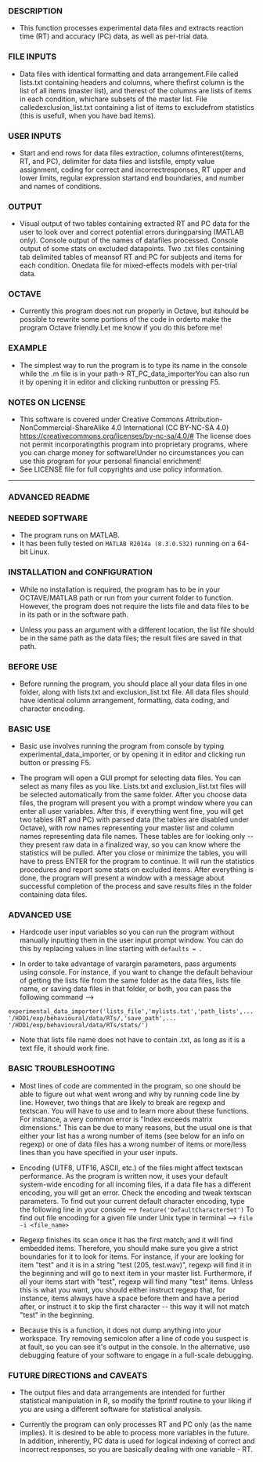 ### DESCRIPTION
* This function processes experimental data files and extracts reaction time (RT) and accuracy (PC) data, as well as per-trial data.

### FILE INPUTS
* Data files with identical formatting and data arrangement.File called lists.txt containing headers and columns, where thefirst column is the list of all items (master list), and therest of the columns are lists of items in each condition, whichare subsets of the master list. File calledexclusion_list.txt containing a list of items to excludefrom statistics (this is usefull, when you have bad items).

### USER INPUTS
* Start and end rows for data files extraction, columns ofinterest(items, RT, and PC), delimiter for data files and listsfile, empty value assignment, coding for correct and incorrectresponses, RT upper and lower limits, regular expression startand end boundaries, and number and names of conditions.

### OUTPUT     
* Visual output of two tables containing extracted RT and PC data for the user to look over and correct potential errors duringparsing (MATLAB only). Console output of the names of datafiles processed. Console output of some stats on excluded datapoints. Two .txt files containing tab delimited tables of meansof RT and PC for subjects and items for each condition. Onedata file for mixed-effects models with per-trial data.

### OCTAVE	 
* Currently this program does not run properly in Octave, but itshould be possible to rewrite some portions of the code in orderto make the program Octave friendly.Let me know if you do this before me!

### EXAMPLE    
* The simplest way to run the program is to type its name in the console while the .m file is in your path-> RT_PC_data_importerYou can also run it by opening it in editor and clicking runbutton or pressing F5.

### NOTES ON LICENSE
* This software is covered under Creative Commons Attribution-NonCommercial-ShareAlike 4.0 International (CC BY-NC-SA 4.0) https://creativecommons.org/licenses/by-nc-sa/4.0/# The license does not permit incorporatingthis program into proprietary programs, where you can charge money for software!Under no circumstances you can use this program for your personal financial enrichment!
* See LICENSE file for full copyrights and use policy information.

_______________

### ADVANCED README

### NEEDED SOFTWARE

* The program runs on MATLAB.
* It has been fully tested on `MATLAB R2014a (8.3.0.532)` running on a 64-bit Linux.

### INSTALLATION and CONFIGURATION

* While no installation is required, the program has to be in your OCTAVE/MATLAB path or run from your current folder to function. However, the program does not require the lists file and data files to be in its path or in the software path.

* Unless you pass an argument with a different location, the list file should be in the same path as the data files; the result files are saved in that path.


### BEFORE USE

* Before running the program, you should place all your data files in one folder, along with lists.txt and exclusion_list.txt file. All data files should have identical column arrangement, formatting, data coding, and character encoding.


### BASIC USE

* Basic use involves running the program from console by typing experimental_data_importer, or by opening it in editor and clicking run button or pressing F5.

* The program will open a GUI prompt for selecting data files. You can select as many files as you like. Lists.txt and exclusion_list.txt files will be selected automatically from the same folder. After you choose data files, the program will present you with a prompt window where you can enter all user variables. After this, if everything went fine, you will get two tables (RT and PC) with parsed data (the tables are disabled under Octave), with row names representing your master list and column names representing data file names. These tables are for looking only -- they present raw data in a finalized way, so you can know where the statistics will be pulled. After you close or minimize the tables, you will have to press ENTER for the program to continue. It will run the statistics procedures and report some stats on excluded items. After everything is done, the program will present a window with a message about successful completion of the process and save results files in the folder containing data files.


### ADVANCED USE

* Hardcode user input variables so you can run the program without manually inputting them in the user input prompt window. You can do this by replacing values in line starting with `defaults = `.

* In order to take advantage of varargin parameters, pass arguments using console. For instance, if you want to change the default behaviour of getting the lists file from the same folder as the data files, lists file name, or saving data files in that folder, or both, you can pass the following command -->

`experimental_data_importer('lists_file','mylists.txt','path_lists',...
'/HDD1/exp/behavioural/data/RTs/,'save_path',...
'/HDD1/exp/behavioural/data/RTs/stats/')`

* Note that lists file name does not have to contain .txt, as long as it is a text file, it should work fine.


### BASIC TROUBLESHOOTING

* Most lines of code are commented in the program, so one should be able to figure out what went wrong and why by running code line by line. However, two things that are likely to break are regexp and textscan. You will have to use <doc regexp> and <doc textscan> to learn more about these functions. For instance, a very common error is "Index exceeds matrix dimensions." This can be due to many reasons, but the usual one is that either your list has a wrong number of items (see below for an info on regexp) or one of data files has a wrong number of items or more/less lines than you have specified in your user inputs. 

* Encoding (UTF8, UTF16, ASCII, etc.) of the files might affect textscan performance. As the program is written now, it uses your default system-wide encoding for all incoming files, if a data file has a different encoding, you will get an error. Check the encoding and tweak textscan parameters. To find out your current default character encoding, type the following line in your console --> `feature('DefaultCharacterSet')` To find out file encoding for a given file under Unix type in terminal --> `file -i <file_name>`

* Regexp finishes its scan once it has the first match; and it will find embedded items. Therefore, you should make sure you give a strict boundaries for it to look for items. For instance, if your are looking for item "test" and it is in a string "test (205, test.wav)", regexp will find it in the beginning and will go to next item in your master list. Furthermore, if all your items start with "test", regexp will find many "test" items. Unless this is what you want, you should either instruct regexp that, for instance, items always have a space before them and have a period after, or instruct it to skip the first character -- this way it will not match "test" in the beginning.

* Because this is a function, it does not dump anything into your workspace. Try removing semicolon after a line of code you suspect is at fault, so you can see it's output in the console. In the alternative, use debugging feature of your software to engage in a full-scale debugging.


### FUTURE DIRECTIONS and CAVEATS

* The output files and data arrangements are intended for further statistical manipulation in R, so modify the fprintf routine to your liking if you are using a different software for statistical analysis. 

* Currently the program can only processes RT and PC only (as the name implies). It is desired to be able to process more variables in the future.  In addition, inherently, PC data is used for logical indexing of correct and incorrect responses, so you are basically dealing with one variable - RT.

